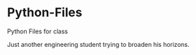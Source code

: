 # Python-Files
Python Files for class



Just another engineering student trying to broaden his horizons.
